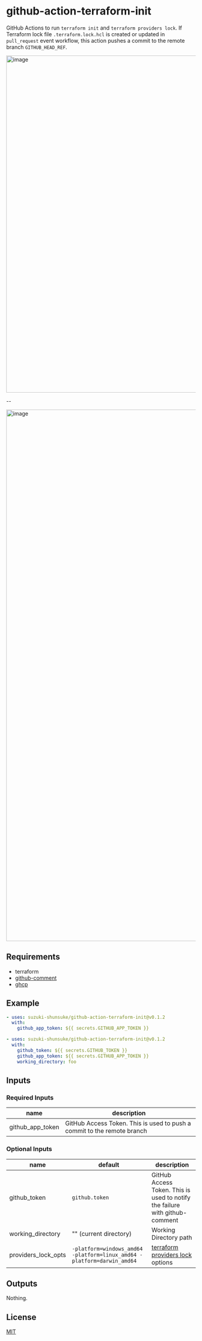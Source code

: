 # github-action-terraform-init

GitHub Actions to run `terraform init` and `terraform providers lock`.
If Terraform lock file `.terraform.lock.hcl` is created or updated in `pull_request` event workflow, this action pushes a commit to the remote branch `GITHUB_HEAD_REF`.

<img width="894" alt="image" src="https://user-images.githubusercontent.com/13323303/155866735-85f964d8-7bb7-411c-9b20-5f7abcea3e1a.png">

--

<img width="1410" alt="image" src="https://user-images.githubusercontent.com/13323303/155866753-32012a3b-02fe-4f58-935e-178283ae2c77.png">

## Requirements

* terraform
* [github-comment](https://github.com/suzuki-shunsuke/github-comment)
* [ghcp](https://github.com/int128/ghcp)

## Example

```yaml
- uses: suzuki-shunsuke/github-action-terraform-init@v0.1.2
  with:
    github_app_token: ${{ secrets.GITHUB_APP_TOKEN }}
```

```yaml
- uses: suzuki-shunsuke/github-action-terraform-init@v0.1.2
  with:
    github_token: ${{ secrets.GITHUB_TOKEN }}
    github_app_token: ${{ secrets.GITHUB_APP_TOKEN }}
    working_directory: foo
```

## Inputs

### Required Inputs

name | description
--- | ---
github_app_token | GitHub Access Token. This is used to push a commit to the remote branch

### Optional Inputs

name | default | description
--- | --- | ---
github_token | `github.token` | GitHub Access Token. This is used to notify the failure with github-comment
working_directory | "" (current directory) | Working Directory path
providers_lock_opts | `-platform=windows_amd64 -platform=linux_amd64 -platform=darwin_amd64` | [terraform providers lock](https://www.terraform.io/cli/commands/providers/lock) options

## Outputs

Nothing.

## License

[MIT](LICENSE)
